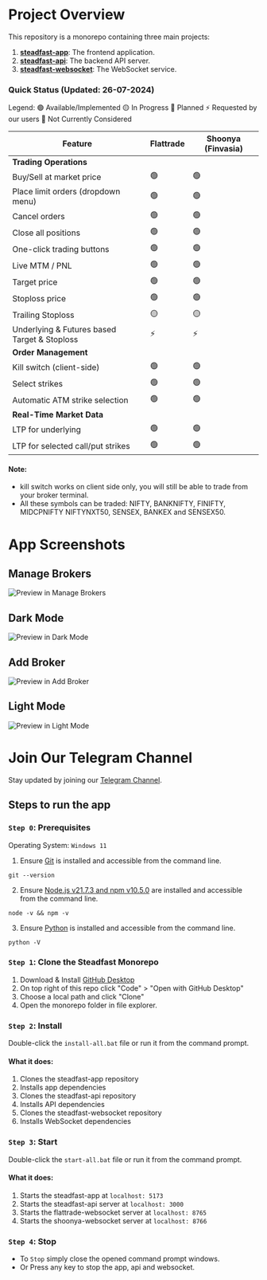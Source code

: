 # Project Overview

This repository is a monorepo containing three main projects:

1. [**steadfast-app**](https://github.com/narenkram/steadfast-app): The frontend application.
2. [**steadfast-api**](https://github.com/narenkram/steadfast-api): The backend API server.
3. [**steadfast-websocket**](https://github.com/narenkram/steadfast-websocket): The WebSocket service.

### Quick Status (Updated: 26-07-2024)

Legend:
🟢 Available/Implemented
🟡 In Progress
🔵 Planned
⚡ Requested by our users
🔴 Not Currently Considered

| Feature                                      | Flattrade | Shoonya (Finvasia) |
| -------------------------------------------- | --------- | ------------------ |
| **Trading Operations**                       |
| Buy/Sell at market price                     | 🟢        | 🟢                 |
| Place limit orders (dropdown menu)           | 🟢        | 🟢                 |
| Cancel orders                                | 🟢        | 🟢                 |
| Close all positions                          | 🟢        | 🟢                 |
| One-click trading buttons                    | 🟢        | 🟢                 |
| Live MTM / PNL                               | 🟢        | 🟢                 |
| Target price                                 | 🟢        | 🟢                 |
| Stoploss price                               | 🟢        | 🟢                 |
| Trailing Stoploss                            | 🟡        | 🟡                 |
| Underlying & Futures based Target & Stoploss | ⚡        | ⚡                 |
| **Order Management**                         |
| Kill switch (client-side)                    | 🟢        | 🟢                 |
| Select strikes                               | 🟢        | 🟢                 |
| Automatic ATM strike selection               | 🟢        | 🟢                 |
| **Real-Time Market Data**                    |
| LTP for underlying                           | 🟢        | 🟢                 |
| LTP for selected call/put strikes            | 🟢        | 🟢                 |

#### Note:

- kill switch works on client side only, you will still be able to trade from your broker terminal.
- All these symbols can be traded: NIFTY, BANKNIFTY, FINIFTY, MIDCPNIFTY NIFTYNXT50, SENSEX, BANKEX and SENSEX50.

# App Screenshots

## Manage Brokers

![Preview in Manage Brokers](preview_managebroker_light.png)

## Dark Mode

![Preview in Dark Mode](preview_dark.png)

## Add Broker

![Preview in Add Broker](preview_addbroker_light.png)

## Light Mode

![Preview in Light Mode](preview_light.png)

# Join Our Telegram Channel

Stay updated by joining our [Telegram Channel](https://t.me/steadfastapp).

## Steps to run the app

### `Step 0`: Prerequisites

Operating System: `Windows 11`

1. Ensure [Git](https://git-scm.com/download/win) is installed and accessible from the command line.

```
git --version
```

2. Ensure [Node.js v21.7.3 and npm v10.5.0](https://nodejs.org/en/download/prebuilt-installer) are installed and accessible from the command line.

```
node -v && npm -v
```

3. Ensure [Python](https://www.python.org/downloads/) is installed and accessible from the command line.

```
python -V
```

### `Step 1`: Clone the Steadfast Monorepo

1. Download & Install [GitHub Desktop](https://desktop.github.com/)
2. On top right of this repo click "Code" > "Open with GitHub Desktop"
3. Choose a local path and click "Clone"
4. Open the monorepo folder in file explorer.

### `Step 2`: Install

Double-click the `install-all.bat` file or run it from the command prompt.

#### What it does:

1. Clones the steadfast-app repository
2. Installs app dependencies
3. Clones the steadfast-api repository
4. Installs API dependencies
5. Clones the steadfast-websocket repository
6. Installs WebSocket dependencies

### `Step 3`: Start

Double-click the `start-all.bat` file or run it from the command prompt.

#### What it does:

1. Starts the steadfast-app at `localhost: 5173`
2. Starts the steadfast-api server at `localhost: 3000`
3. Starts the flattrade-websocket server at `localhost: 8765`
4. Starts the shoonya-websocket server at `localhost: 8766`

### `Step 4`: Stop

- To `Stop` simply close the opened command prompt windows.
- Or Press any key to stop the app, api and websocket.
